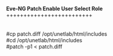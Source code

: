 <B>Eve-NG Patch Enable User Select Role</B></br >
   +++++++++++++++++++++++++
</br >
</br >
</br >
#cp patch.diff /opt/unetlab/html/includes </br >
#cd /opt/unetlab/html/includes </br >
#patch -p1 < patch.diff
